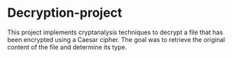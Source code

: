 # Decryption-project
This project implements cryptanalysis techniques to decrypt a file that has been encrypted using a Caesar cipher. The goal was to retrieve the original content of the file and determine its type.
